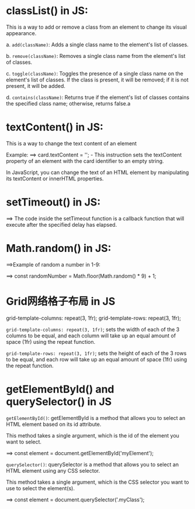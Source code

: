 # classList() in JS: 
This is a way to add or remove a class from an element to change its visual appearance.

a. `add(className)`: Adds a single class name to the element's list of classes.

b. `remove(className)`: Removes a single class name from the element's list of classes.

c. `toggle(className)`: Toggles the presence of a single class name on the element's list of classes. 
If the class is present, it will be removed; if it is not present, it will be added.

d. `contains(className)`: Returns true if the element's list of classes contains the specified class name; otherwise, returns false.a

# textContent() in JS: 
This is a way to change the text content of an element

Example: ==> card.textContent = ''; - This instruction sets the textContent property of an element with the card identifier to an empty string.

In JavaScript, you can change the text of an HTML element by manipulating its textContent or innerHTML properties.  

# setTimeout() in JS: 
==> The code inside the setTimeout function is a callback function that will execute after the specified delay has elapsed. 

# Math.random() in JS:
==>Example of random a number in 1-9:

  ==> const randomNumber = Math.floor(Math.random() * 9) + 1;


# Grid网络格子布局 in JS
grid-template-columns: repeat(3, 1fr);
       grid-template-rows: repeat(3, 1fr);

`grid-template-columns: repeat(3, 1fr)`; sets the width of each of the 3 columns to be equal, and each column will take up an equal amount of space (1fr) using the repeat function. 

`grid-template-rows: repeat(3, 1fr)`; sets the height of each of the 3 rows to be equal, and each row will take up an equal amount of space (1fr) using the repeat function. 

# getElementById() and querySelector() in JS

`getElementById()`:  getElementById is a method that allows you to select an HTML element based on its id attribute. 

This method takes a single argument, which is the id of the element you want to select.

==> const element = document.getElementById('myElement');

`querySelector()`: querySelector is a method that allows you to select an HTML element using any CSS selector.  

This method takes a single argument, which is the CSS selector you want to use to select the element(s). 

==> const element = document.querySelector('.myClass');
